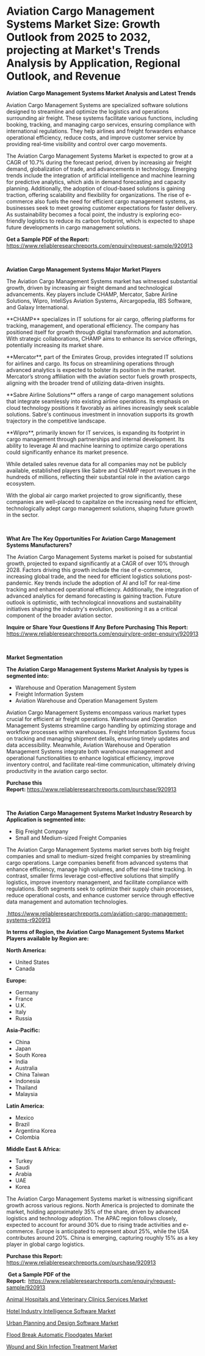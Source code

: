 <p><h1>Aviation Cargo Management Systems Market Size: Growth Outlook from 2025 to 2032, projecting at Market's Trends Analysis by Application, Regional Outlook, and Revenue</h1></p><p><strong>Aviation Cargo Management Systems Market Analysis and Latest Trends</strong></p>
<p><p>Aviation Cargo Management Systems are specialized software solutions designed to streamline and optimize the logistics and operations surrounding air freight. These systems facilitate various functions, including booking, tracking, and managing cargo services, ensuring compliance with international regulations. They help airlines and freight forwarders enhance operational efficiency, reduce costs, and improve customer service by providing real-time visibility and control over cargo movements.</p><p>The Aviation Cargo Management Systems Market is expected to grow at a CAGR of 10.7% during the forecast period, driven by increasing air freight demand, globalization of trade, and advancements in technology. Emerging trends include the integration of artificial intelligence and machine learning for predictive analytics, which aids in demand forecasting and capacity planning. Additionally, the adoption of cloud-based solutions is gaining traction, offering scalability and flexibility for organizations. The rise of e-commerce also fuels the need for efficient cargo management systems, as businesses seek to meet growing customer expectations for faster delivery. As sustainability becomes a focal point, the industry is exploring eco-friendly logistics to reduce its carbon footprint, which is expected to shape future developments in cargo management solutions.</p></p>
<p><strong>Get a Sample PDF of the Report:&nbsp;</strong> <a href="https://www.reliableresearchreports.com/enquiry/request-sample/920913?utm_campaign=31&utm_medium=2&utm_source=Github&utm_content=ia&utm_term=07032025&utm_id=aviation-cargo-management-systems">https://www.reliableresearchreports.com/enquiry/request-sample/920913</a></p>
<p>&nbsp;</p>
<p><strong>Aviation Cargo Management Systems Major Market Players</strong></p>
<p><p>The Aviation Cargo Management Systems market has witnessed substantial growth, driven by increasing air freight demand and technological advancements. Key players include CHAMP, Mercator, Sabre Airline Solutions, Wipro, InteliSys Aviation Systems, Aircargopedia, IBS Software, and Galaxy International.</p><p>**CHAMP** specializes in IT solutions for air cargo, offering platforms for tracking, management, and operational efficiency. The company has positioned itself for growth through digital transformation and automation. With strategic collaborations, CHAMP aims to enhance its service offerings, potentially increasing its market share.</p><p>**Mercator**, part of the Emirates Group, provides integrated IT solutions for airlines and cargo. Its focus on streamlining operations through advanced analytics is expected to bolster its position in the market. Mercator’s strong affiliation with the aviation sector fuels growth prospects, aligning with the broader trend of utilizing data-driven insights.</p><p>**Sabre Airline Solutions** offers a range of cargo management solutions that integrate seamlessly into existing airline operations. Its emphasis on cloud technology positions it favorably as airlines increasingly seek scalable solutions. Sabre's continuous investment in innovation supports its growth trajectory in the competitive landscape.</p><p>**Wipro**, primarily known for IT services, is expanding its footprint in cargo management through partnerships and internal development. Its ability to leverage AI and machine learning to optimize cargo operations could significantly enhance its market presence.</p><p>While detailed sales revenue data for all companies may not be publicly available, established players like Sabre and CHAMP report revenues in the hundreds of millions, reflecting their substantial role in the aviation cargo ecosystem.</p><p>With the global air cargo market projected to grow significantly, these companies are well-placed to capitalize on the increasing need for efficient, technologically adept cargo management solutions, shaping future growth in the sector.</p></p>
<p>&nbsp;</p>
<p><strong>What Are The Key Opportunities For Aviation Cargo Management Systems Manufacturers?</strong></p>
<p><p>The Aviation Cargo Management Systems market is poised for substantial growth, projected to expand significantly at a CAGR of over 10% through 2028. Factors driving this growth include the rise of e-commerce, increasing global trade, and the need for efficient logistics solutions post-pandemic. Key trends include the adoption of AI and IoT for real-time tracking and enhanced operational efficiency. Additionally, the integration of advanced analytics for demand forecasting is gaining traction. Future outlook is optimistic, with technological innovations and sustainability initiatives shaping the industry's evolution, positioning it as a critical component of the broader aviation sector.</p></p>
<p><strong>Inquire or Share Your Questions If Any Before Purchasing This Report:</strong> <a href="https://www.reliableresearchreports.com/enquiry/pre-order-enquiry/920913?utm_campaign=31&utm_medium=2&utm_source=Github&utm_content=ia&utm_term=07032025&utm_id=aviation-cargo-management-systems">https://www.reliableresearchreports.com/enquiry/pre-order-enquiry/920913</a></p>
<p>&nbsp;</p>
<p><strong>Market Segmentation</strong></p>
<p><strong>The Aviation Cargo Management Systems Market Analysis by types is segmented into:</strong></p>
<p><ul><li>Warehouse and Operation Management System</li><li>Freight Information System</li><li>Aviation Warehouse and Operation Management System</li></ul></p>
<p><p>Aviation Cargo Management Systems encompass various market types crucial for efficient air freight operations. Warehouse and Operation Management Systems streamline cargo handling by optimizing storage and workflow processes within warehouses. Freight Information Systems focus on tracking and managing shipment details, ensuring timely updates and data accessibility. Meanwhile, Aviation Warehouse and Operation Management Systems integrate both warehouse management and operational functionalities to enhance logistical efficiency, improve inventory control, and facilitate real-time communication, ultimately driving productivity in the aviation cargo sector.</p></p>
<p><strong>Purchase this Report:&nbsp;</strong><a href="https://www.reliableresearchreports.com/purchase/920913?utm_campaign=31&utm_medium=2&utm_source=Github&utm_content=ia&utm_term=07032025&utm_id=aviation-cargo-management-systems">https://www.reliableresearchreports.com/purchase/920913</a></p>
<p>&nbsp;</p>
<p><strong>The Aviation Cargo Management Systems Market Industry Research by Application is segmented into:</strong></p>
<p><ul><li>Big Freight Company</li><li>Small and Medium-sized Freight Companies</li></ul></p>
<p><p>The Aviation Cargo Management Systems market serves both big freight companies and small to medium-sized freight companies by streamlining cargo operations. Large companies benefit from advanced systems that enhance efficiency, manage high volumes, and offer real-time tracking. In contrast, smaller firms leverage cost-effective solutions that simplify logistics, improve inventory management, and facilitate compliance with regulations. Both segments seek to optimize their supply chain processes, reduce operational costs, and enhance customer service through effective data management and automation technologies.</p></p>
<p><a href="https://www.reliableresearchreports.com/aviation-cargo-management-systems-r920913?utm_campaign=31&utm_medium=2&utm_source=Github&utm_content=ia&utm_term=07032025&utm_id=aviation-cargo-management-systems">&nbsp;https://www.reliableresearchreports.com/aviation-cargo-management-systems-r920913</a></p>
<p><strong>In terms of Region, the Aviation Cargo Management Systems Market Players available by Region are:</strong></p>
<p>
    <p> <strong> North America: </strong>
        <ul>
            <li>United States</li>
            <li>Canada</li>
        </ul>
        </p> 
    <p> <strong> Europe: </strong>
        <ul>
            <li>Germany</li>
            <li>France</li>
            <li>U.K.</li>
            <li>Italy</li>
            <li>Russia</li>
        </ul>
        </p> 
    <p> <strong> Asia-Pacific: </strong>
        <ul>
            <li>China</li>
            <li>Japan</li>
            <li>South Korea</li>
            <li>India</li>
            <li>Australia</li>
            <li>China Taiwan</li>
            <li>Indonesia</li>
            <li>Thailand</li>
            <li>Malaysia</li>
        </ul>
        </p> 
    <p> <strong> Latin America: </strong>
        <ul>
            <li>Mexico</li>
            <li>Brazil</li>
            <li>Argentina Korea</li>
            <li>Colombia</li>
        </ul>
        </p> 
    <p> <strong> Middle East & Africa: </strong>
        <ul>
            <li>Turkey</li>
            <li>Saudi</li>
            <li>Arabia</li>
            <li>UAE</li>
            <li>Korea</li>
        </ul>
    </p>
    </p>
<p><p>The Aviation Cargo Management Systems market is witnessing significant growth across various regions. North America is projected to dominate the market, holding approximately 35% of the share, driven by advanced logistics and technology adoption. The APAC region follows closely, expected to account for around 30% due to rising trade activities and e-commerce. Europe is anticipated to represent about 25%, while the USA contributes around 20%. China is emerging, capturing roughly 15% as a key player in global cargo logistics.</p></p>
<p><strong>Purchase this Report: </strong><a href="https://www.reliableresearchreports.com/purchase/920913?utm_campaign=31&utm_medium=2&utm_source=Github&utm_content=ia&utm_term=07032025&utm_id=aviation-cargo-management-systems">https://www.reliableresearchreports.com/purchase/920913</a></p>
<p>&nbsp;<strong>Get a Sample PDF of the Report:&nbsp;&nbsp;</strong><a href="https://www.reliableresearchreports.com/enquiry/request-sample/920913?utm_campaign=31&utm_medium=2&utm_source=Github&utm_content=ia&utm_term=07032025&utm_id=aviation-cargo-management-systems">https://www.reliableresearchreports.com/enquiry/request-sample/920913</a></p>
<p><strong></strong></p>
<p><p><a href="https://github.com/boccalyver5k/Market-Research-Report-List-1/blob/main/animal-hospitals-and-veterinary-clinics-services-market.md?utm_campaign=31&utm_medium=2&utm_source=Github&utm_content=ia&utm_term=07032025&utm_id=aviation-cargo-management-systems">Animal Hospitals and Veterinary Clinics Services Market</a></p><p><a href="https://github.com/hamremunazm4/Market-Research-Report-List-1/blob/main/hotel-industry-intelligence-software-market.md?utm_campaign=31&utm_medium=2&utm_source=Github&utm_content=ia&utm_term=07032025&utm_id=aviation-cargo-management-systems">Hotel Industry Intelligence Software Market</a></p><p><a href="https://github.com/jhoonatsev/Market-Research-Report-List-1/blob/main/urban-planning-and-design-software-market.md?utm_campaign=31&utm_medium=2&utm_source=Github&utm_content=ia&utm_term=07032025&utm_id=aviation-cargo-management-systems">Urban Planning and Design Software Market</a></p><p><a href="https://github.com/plawragarile/Market-Research-Report-List-1/blob/main/flood-break-automatic-floodgates-market.md?utm_campaign=31&utm_medium=2&utm_source=Github&utm_content=ia&utm_term=07032025&utm_id=aviation-cargo-management-systems">Flood Break Automatic Floodgates Market</a></p><p><a href="https://github.com/kirstejuvet/Market-Research-Report-List-1/blob/main/wound-and-skin-infection-treatment-market.md?utm_campaign=31&utm_medium=2&utm_source=Github&utm_content=ia&utm_term=07032025&utm_id=aviation-cargo-management-systems">Wound and Skin Infection Treatment Market</a></p></p>